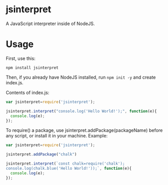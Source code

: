 # jsinterpret
A JavaScript interpreter inside of NodeJS.

# Usage
First, use this:
```
npm install jsinterpret
```

Then, if you already have NodeJS installed, run ```npm init -y``` and create index.js.

Contents of index.js:
```javascript
var jsinterpret=require('jsinterpret');

jsinterpret.interpret("console.log('Hello World!');", function(e){
  console.log(e);
});
```
To require() a package, use jsinterpret.addPackage(packageName) before any script, or install it in your machine.
Example:

```javascript
var jsinterpret=require('jsinterpret');

jsinterpret.addPackage("chalk")

jsinterpret.interpret(`const chalk=require('chalk'); 
console.log(chalk.blue('Hello World!'));`, function(e){
  console.log(e);
});
```
